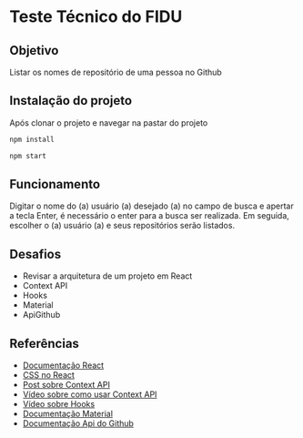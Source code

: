 # Teste Técnico do FIDU

## Objetivo

Listar os nomes de repositório de uma pessoa no Github

## Instalação do projeto

Após clonar o projeto e navegar na pastar do projeto

``` bash
npm install
```

``` bash
npm start
```

## Funcionamento

Digitar o nome do (a) usuário (a) desejado (a) no campo de busca e apertar a tecla Enter, é necessário o enter para a busca ser realizada. Em seguida, escolher o (a) usuário (a) e seus repositórios serão listados. 

## Desafios

* Revisar a arquitetura de um projeto em React
* Context API
* Hooks
* Material
* ApiGithub

## Referências

* [Documentação React](https://pt-br.reactjs.org/docs/getting-started.html)
* [CSS no React](https://www.youtube.com/watch?v=muWXsk6KdMM&ab_channel=MarcoBruno)
* [Post sobre Context API](http://www2.decom.ufop.br/terralab/gerenciamento-de-estados-globais-no-react-como-utilizar-context-api/)
* [Vídeo sobre como usar Context API](https://www.youtube.com/watch?v=H6bCSzxxiNc&ab_channel=HenriqueCesp)
* [Vídeo sobre Hooks](https://www.youtube.com/watch?v=jcc9T-5inrk&ab_channel=Rocketseat)
* [Documentação Material](https://mui.com/pt/components/autocomplete/)
* [Documentação Api do Github](https://docs.github.com/pt/rest/guides/getting-started-with-the-rest-api)

